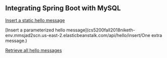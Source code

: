 ## Integrating Spring Boot with MySQL
[Insert a static hello message](http://cs5200fall2018niketh-env.mmsjad2scn.us-east-2.elasticbeanstalk.com/api/hello/insert)

[Insert a parameterized hello message](cs5200fall2018niketh-env.mmsjad2scn.us-east-2.elasticbeanstalk.com/api/hello/insert/One extra message.)

[Retrieve all hello messages](http://cs5200fall2018niketh-env.mmsjad2scn.us-east-2.elasticbeanstalk.com/api/hello/select/all)

